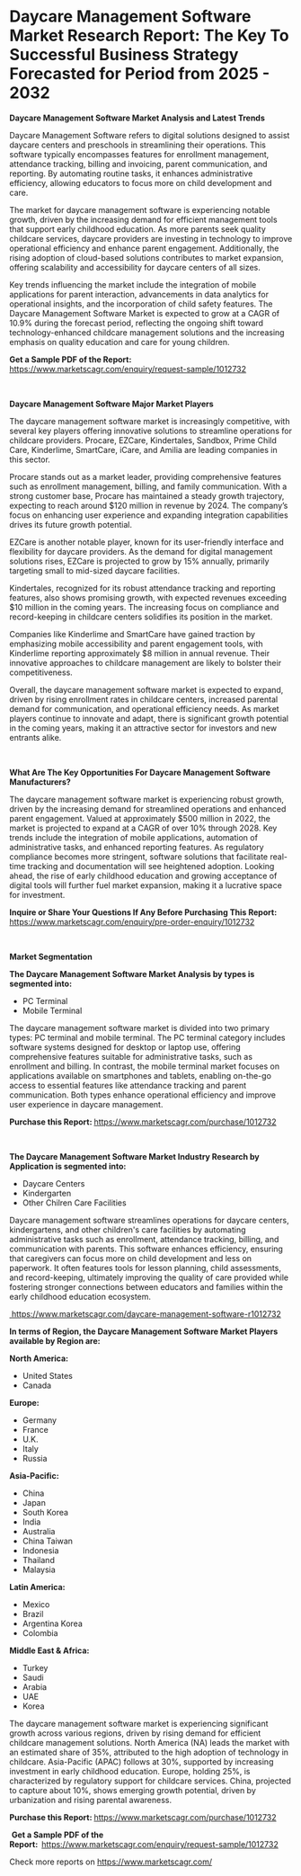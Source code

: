 <p><h1>Daycare Management Software Market Research Report: The Key To Successful Business Strategy Forecasted for Period from 2025 - 2032</h1></p><p><strong>Daycare Management Software Market Analysis and Latest Trends</strong></p>
<p><p>Daycare Management Software refers to digital solutions designed to assist daycare centers and preschools in streamlining their operations. This software typically encompasses features for enrollment management, attendance tracking, billing and invoicing, parent communication, and reporting. By automating routine tasks, it enhances administrative efficiency, allowing educators to focus more on child development and care.</p><p>The market for daycare management software is experiencing notable growth, driven by the increasing demand for efficient management tools that support early childhood education. As more parents seek quality childcare services, daycare providers are investing in technology to improve operational efficiency and enhance parent engagement. Additionally, the rising adoption of cloud-based solutions contributes to market expansion, offering scalability and accessibility for daycare centers of all sizes.</p><p>Key trends influencing the market include the integration of mobile applications for parent interaction, advancements in data analytics for operational insights, and the incorporation of child safety features. The Daycare Management Software Market is expected to grow at a CAGR of 10.9% during the forecast period, reflecting the ongoing shift toward technology-enhanced childcare management solutions and the increasing emphasis on quality education and care for young children.</p></p>
<p><strong>Get a Sample PDF of the Report:&nbsp;</strong> <a href="https://www.marketscagr.com/enquiry/request-sample/1012732?utm_campaign=2116&utm_medium=2&utm_source=Github&utm_content=ia&utm_term=06032025&utm_id=daycare-management-software">https://www.marketscagr.com/enquiry/request-sample/1012732</a></p>
<p>&nbsp;</p>
<p><strong>Daycare Management Software Major Market Players</strong></p>
<p><p>The daycare management software market is increasingly competitive, with several key players offering innovative solutions to streamline operations for childcare providers. Procare, EZCare, Kindertales, Sandbox, Prime Child Care, Kinderlime, SmartCare, iCare, and Amilia are leading companies in this sector.</p><p>Procare stands out as a market leader, providing comprehensive features such as enrollment management, billing, and family communication. With a strong customer base, Procare has maintained a steady growth trajectory, expecting to reach around $120 million in revenue by 2024. The company’s focus on enhancing user experience and expanding integration capabilities drives its future growth potential.</p><p>EZCare is another notable player, known for its user-friendly interface and flexibility for daycare providers. As the demand for digital management solutions rises, EZCare is projected to grow by 15% annually, primarily targeting small to mid-sized daycare facilities.</p><p>Kindertales, recognized for its robust attendance tracking and reporting features, also shows promising growth, with expected revenues exceeding $10 million in the coming years. The increasing focus on compliance and record-keeping in childcare centers solidifies its position in the market.</p><p>Companies like Kinderlime and SmartCare have gained traction by emphasizing mobile accessibility and parent engagement tools, with Kinderlime reporting approximately $8 million in annual revenue. Their innovative approaches to childcare management are likely to bolster their competitiveness.</p><p>Overall, the daycare management software market is expected to expand, driven by rising enrollment rates in childcare centers, increased parental demand for communication, and operational efficiency needs. As market players continue to innovate and adapt, there is significant growth potential in the coming years, making it an attractive sector for investors and new entrants alike.</p></p>
<p>&nbsp;</p>
<p><strong>What Are The Key Opportunities For Daycare Management Software Manufacturers?</strong></p>
<p><p>The daycare management software market is experiencing robust growth, driven by the increasing demand for streamlined operations and enhanced parent engagement. Valued at approximately $500 million in 2022, the market is projected to expand at a CAGR of over 10% through 2028. Key trends include the integration of mobile applications, automation of administrative tasks, and enhanced reporting features. As regulatory compliance becomes more stringent, software solutions that facilitate real-time tracking and documentation will see heightened adoption. Looking ahead, the rise of early childhood education and growing acceptance of digital tools will further fuel market expansion, making it a lucrative space for investment.</p></p>
<p><strong>Inquire or Share Your Questions If Any Before Purchasing This Report:</strong> <a href="https://www.marketscagr.com/enquiry/pre-order-enquiry/1012732?utm_campaign=2116&utm_medium=2&utm_source=Github&utm_content=ia&utm_term=06032025&utm_id=daycare-management-software">https://www.marketscagr.com/enquiry/pre-order-enquiry/1012732</a></p>
<p>&nbsp;</p>
<p><strong>Market Segmentation</strong></p>
<p><strong>The Daycare Management Software Market Analysis by types is segmented into:</strong></p>
<p><ul><li>PC Terminal</li><li>Mobile Terminal</li></ul></p>
<p><p>The daycare management software market is divided into two primary types: PC terminal and mobile terminal. The PC terminal category includes software systems designed for desktop or laptop use, offering comprehensive features suitable for administrative tasks, such as enrollment and billing. In contrast, the mobile terminal market focuses on applications available on smartphones and tablets, enabling on-the-go access to essential features like attendance tracking and parent communication. Both types enhance operational efficiency and improve user experience in daycare management.</p></p>
<p><strong>Purchase this Report:&nbsp;</strong><a href="https://www.marketscagr.com/purchase/1012732?utm_campaign=2116&utm_medium=2&utm_source=Github&utm_content=ia&utm_term=06032025&utm_id=daycare-management-software">https://www.marketscagr.com/purchase/1012732</a></p>
<p>&nbsp;</p>
<p><strong>The Daycare Management Software Market Industry Research by Application is segmented into:</strong></p>
<p><ul><li>Daycare Centers</li><li>Kindergarten</li><li>Other Chilren Care Facilities</li></ul></p>
<p><p>Daycare management software streamlines operations for daycare centers, kindergartens, and other children's care facilities by automating administrative tasks such as enrollment, attendance tracking, billing, and communication with parents. This software enhances efficiency, ensuring that caregivers can focus more on child development and less on paperwork. It often features tools for lesson planning, child assessments, and record-keeping, ultimately improving the quality of care provided while fostering stronger connections between educators and families within the early childhood education ecosystem.</p></p>
<p><a href="https://www.marketscagr.com/daycare-management-software-r1012732?utm_campaign=2116&utm_medium=2&utm_source=Github&utm_content=ia&utm_term=06032025&utm_id=daycare-management-software">&nbsp;https://www.marketscagr.com/daycare-management-software-r1012732</a></p>
<p><strong>In terms of Region, the Daycare Management Software Market Players available by Region are:</strong></p>
<p>
    <p> <strong> North America: </strong>
        <ul>
            <li>United States</li>
            <li>Canada</li>
        </ul>
        </p> 
    <p> <strong> Europe: </strong>
        <ul>
            <li>Germany</li>
            <li>France</li>
            <li>U.K.</li>
            <li>Italy</li>
            <li>Russia</li>
        </ul>
        </p> 
    <p> <strong> Asia-Pacific: </strong>
        <ul>
            <li>China</li>
            <li>Japan</li>
            <li>South Korea</li>
            <li>India</li>
            <li>Australia</li>
            <li>China Taiwan</li>
            <li>Indonesia</li>
            <li>Thailand</li>
            <li>Malaysia</li>
        </ul>
        </p> 
    <p> <strong> Latin America: </strong>
        <ul>
            <li>Mexico</li>
            <li>Brazil</li>
            <li>Argentina Korea</li>
            <li>Colombia</li>
        </ul>
        </p> 
    <p> <strong> Middle East & Africa: </strong>
        <ul>
            <li>Turkey</li>
            <li>Saudi</li>
            <li>Arabia</li>
            <li>UAE</li>
            <li>Korea</li>
        </ul>
    </p>
    </p>
<p><p>The daycare management software market is experiencing significant growth across various regions, driven by rising demand for efficient childcare management solutions. North America (NA) leads the market with an estimated share of 35%, attributed to the high adoption of technology in childcare. Asia-Pacific (APAC) follows at 30%, supported by increasing investment in early childhood education. Europe, holding 25%, is characterized by regulatory support for childcare services. China, projected to capture about 10%, shows emerging growth potential, driven by urbanization and rising parental awareness.</p></p>
<p><strong>Purchase this Report: </strong><a href="https://www.marketscagr.com/purchase/1012732?utm_campaign=2116&utm_medium=2&utm_source=Github&utm_content=ia&utm_term=06032025&utm_id=daycare-management-software">https://www.marketscagr.com/purchase/1012732</a></p>
<p>&nbsp;<strong>Get a Sample PDF of the Report:&nbsp;&nbsp;</strong><a href="https://www.marketscagr.com/enquiry/request-sample/1012732?utm_campaign=2116&utm_medium=2&utm_source=Github&utm_content=ia&utm_term=06032025&utm_id=daycare-management-software">https://www.marketscagr.com/enquiry/request-sample/1012732</a></p>
<p><strong></strong></p>
<p>Check more reports on <a href="https://www.marketscagr.com/?utm_campaign=2116&utm_medium=2&utm_source=Github&utm_content=ia&utm_term=06032025&utm_id=daycare-management-software">https://www.marketscagr.com/</a></p>